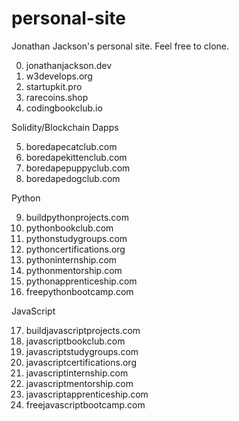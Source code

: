 # personal-site
Jonathan Jackson's personal site. Feel free to clone.

0. jonathanjackson.dev
1. w3develops.org
2. startupkit.pro
3. rarecoins.shop
4. codingbookclub.io

Solidity/Blockchain Dapps

5. boredapecatclub.com
6. boredapekittenclub.com
7. boredapepuppyclub.com
8. boredapedogclub.com

Python

9. buildpythonprojects.com
10. pythonbookclub.com
11. pythonstudygroups.com
12. pythoncertifications.org
13. pythoninternship.com
14. pythonmentorship.com
15. pythonapprenticeship.com
16. freepythonbootcamp.com

JavaScript

17. buildjavascriptprojects.com
18. javascriptbookclub.com
19. javascriptstudygroups.com
20. javascriptcertifications.org
21. javascriptinternship.com
22. javascriptmentorship.com
23. javascriptapprenticeship.com
24. freejavascriptbootcamp.com
